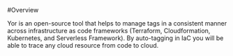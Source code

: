 #Overview

Yor is an open-source tool that helps to manage tags in a consistent manner across infrastructure as code frameworks 
(Terraform, Cloudformation, Kubernetes, and Serverless Framework). By auto-tagging in IaC you will be able to trace any cloud resource from code to cloud.
